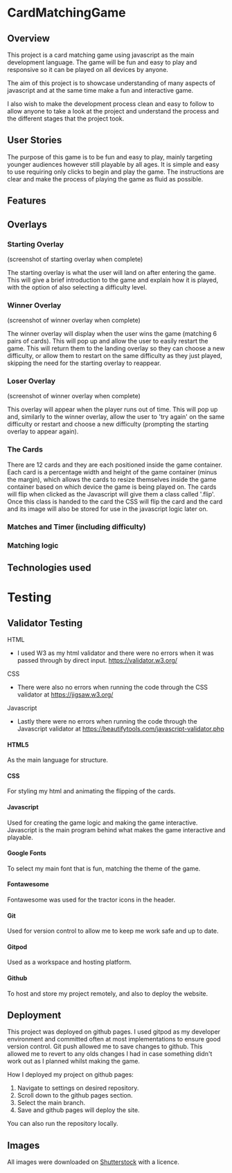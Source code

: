 # CardMatchingGame

## Overview

This project is a card matching game using javascript as the main development language. The game will be fun and easy to play and responsive so it can be played on all devices by anyone.

The aim of this project is to showcase understanding of many aspects of javascript and at the same time make a fun and interactive game. 

I also wish to make the development process clean and easy to follow to allow anyone to take a look at the project and understand the process and the different stages that the project took.

## User Stories

The purpose of this game is to be fun and easy to play, mainly targeting younger audiences however still playable by all ages. It is simple and easy to use requiring only clicks to begin and play the game. The instructions are clear and make the process of playing the game as fluid as possible.

## Features

## Overlays

### Starting Overlay

(screenshot of starting overlay when complete)

The starting overlay is what the user will land on after entering the game. This will give a brief introduction to the game and explain how it is played, with the option of also selecting a difficulty level.

### Winner Overlay

(screenshot of winner overlay when complete)

The winner overlay will display when the user wins the game (matching 6 pairs of cards). This will pop up and allow the user to easily restart the game. This will return them to the landing overlay so they can choose a new difficulty, or allow them to restart on the same difficulty as they just played, skipping the need for the starting overlay to reappear.

### Loser Overlay

(screenshot of winner overlay when complete)

This overlay will appear when the player runs out of time. This will pop up and, similarly to the winner overlay, allow the user to 'try again' on the same difficulty or restart and choose a new difficulty (prompting the starting overlay to appear again). 

### The Cards

There are 12 cards and they are each positioned inside the game container. Each card is a percentage width and height of the game container (minus the margin), which allows the cards to resize themselves inside the game container based on which device the game is being played on. The cards will flip when clicked as the Javascript will give them a class called '.flip'. Once this class is handed to the card the CSS will flip the card and the card and its image will also be stored for use in the javascript logic later on.

### Matches and Timer (including difficulty)

### Matching logic

## Technologies used

# Testing 

## Validator Testing

HTML

* I used W3 as my html validator and there were no errors when it was passed through by direct input. https://validator.w3.org/

CSS

* There were also no errors when running the code through the CSS validator at https://jigsaw.w3.org/

Javascript

*  Lastly there were no errors when running the code through the Javascript validator at https://beautifytools.com/javascript-validator.php

#### HTML5 

 As the main language for structure.

#### CSS

For styling my html and animating the flipping of the cards.

#### Javascript

Used for creating the game logic and making the game interactive. Javascript is the main program behind what makes the game interactive and playable.

#### Google Fonts

To select my main font that is fun, matching the theme of the game.

#### Fontawesome

Fontawesome was used for the tractor icons in the header.

#### Git

Used for version control to allow me to keep me work safe and up to date.

#### Gitpod

Used as a workspace and hosting platform.

#### Github

To host and store my project remotely, and also to deploy the website.

## Deployment

This project was deployed on github pages. I used gitpod as my developer environment and committed often at most implementations to ensure good version control. Git push allowed me to save changes to github. This allowed me to revert to any olds changes I had in case something didn't work out as I planned whilst making the game.

How I deployed my project on github pages:

1. Navigate to settings on desired repository.
2. Scroll down to the github pages section.
3. Select the main branch.
4. Save and github pages will deploy the site. 

You can also run the repository locally.

## Images 

All images were downloaded on [Shutterstock](https://www.shutterstock.com/) with a licence.


